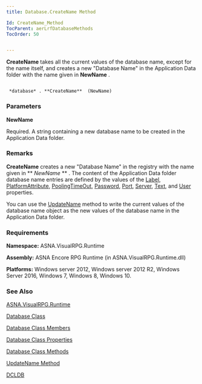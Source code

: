 ```yaml
---
title: Database.CreateName Method

Id: CreateName_Method
TocParent: aerLrfDatabaseMethods
TocOrder: 50


---
```


**CreateName** takes all the current values of the database name, except for the name itself, and creates a new "Database Name" in the Application Data folder with the name given in **NewName** . 

```

 *database* . **CreateName**  (NewName)
```

### Parameters

**NewName** 

Required. A string containing a new database name to be
                created in the Application Data folder.


### Remarks
**CreateName** creates a new "Database Name" in the registry with the name given in ** *NewName* ** . The content of the Application Data folder database name entries are defined by the values of the [Label](Label_Property.html), [PlatformAttribute](PlatformAttribute_Property.html), [PoolingTimeOut](PoolingTimeOutProperty.html), [Password](Password_Property.html), [Port](Port_Property.html), [Server](Server_Property.html), [Text](TextProperty.html), and [User](User_Property.html) properties. 

You can use the [UpdateName](UpdateName_Method.html) method to write the current values of the database name object as the new values of the database name in the Application Data folder. 

### Requirements
**Namespace:** ASNA.VisualRPG.Runtime 

**Assembly:** ASNA Encore RPG Runtime (in ASNA.VisualRPG.Runtime.dll) 

**Platforms:** Windows server 2012, Windows server 2012 R2, Windows Server 2016, Windows 7, Windows 8, Windows 10. 

### See Also
[ASNA.VisualRPG.Runtime](ecrLrfRuntimeNamespace.html)

[Database Class](ecrLrfDatabaseClass.html)

[Database Class Members](ecrLrfDatabaseMembers.html)

[Database Class Properties](ecrLrfDatabasePropertiesMain.html)

[Database Class Methods](ecrLrfDatabaseMethods.html)

[UpdateName Method](UpdateName_Method.html)

[DCLDB](DCLDB.html) 
